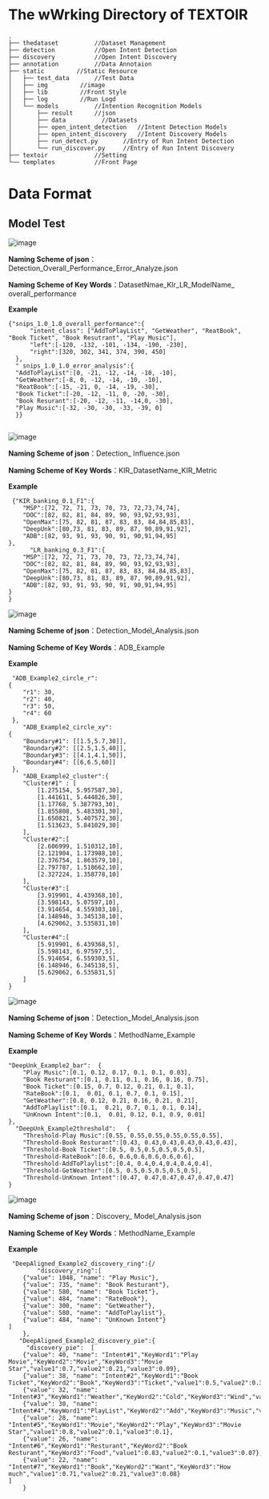 # The wWrking Directory of TEXTOIR

```
.
├── thedataset 			//Dataset Management
├── detection			//Open Intent Detection
├── discovery			//Open Intent Discovery
├── annotation			//Data Annotaion
├── static         //Static Resource
│   ├── test_data		//Test Data
│   ├── img			//image
│   ├── lib			//Front Style
│   ├── log			//Run Logd
│   └── models			//Intention Recognition Models
│       ├── result		//json
│       ├── data		  //Datasets
│       ├── open_intent_detection	//Intent Detection Models
│       ├── open_intent_discovery	//Intent Discovery Models
│       ├── run_detect.py		//Entry of Run Intent Detection
│       └── run_discover.py		//Entry of Run Intent Discovery
├── textoir				//Setting
└── templates			//Front Page
```

# Data Format 

## Model Test
![image](https://user-images.githubusercontent.com/37832030/109410374-21fa9f80-79d5-11eb-8c93-6ce543f56059.png)

**Naming Scheme of json**：Detection_Overall_Performance_Error_Analyze.json

**Naming Scheme of Key Words**：DatasetNmae_Klr_LR_ModelName_ overall_performance
  
**Example**
  
  ```
  {"snips_1.0_1.0_overall_performance":{
        "intent_class": ["AddToPlayList", "GetWeather", "ReatBook", "Book Ticket", "Book Resutrant", "Play Music"],        
        "left":[-120, -132, -101, -134, -190, -230],        
        "right":[320, 302, 341, 374, 390, 450]        
    },   
    " snips_1.0_1.0_error_analysis":{   
    "AddToPlayList":[0, -21, -12, -14, -10, -10],   
    "GetWeather":[-8, 0, -12, -14, -10, -10],    
    "ReatBook":[-15, -21, 0, -14, -19, -30],   
    "Book Ticket":[-20, -12, -11, 0, -20, -30],   
    "Book Resurant":[-20, -12, -11, -14,0, -30],    
    "Play Music":[-32, -30, -30, -33, -39, 0]
    }}
    
 ```

![image](https://user-images.githubusercontent.com/37832030/109410824-b3b7dc00-79d8-11eb-94a1-e82f6656de8f.png)

**Naming Scheme of json**：Detection_ Influence.json

**Naming Scheme of Key Words**：KIR_DatasetName_KIR_Metric
  
**Example**
```
 {"KIR_banking_0.1_F1":{
    "MSP":[72, 72, 71, 73, 70, 73, 72,73,74,74],
    "DOC":[82, 82, 81, 84, 89, 90, 93,92,93,93],
    "OpenMax":[75, 82, 81, 87, 83, 83, 84,84,85,83],
    "DeepUnk":[80,73, 81, 83, 89, 87, 90,89,91,92],
    "ADB":[82, 93, 91, 93, 90, 91, 90,91,94,95]
},
      "LR_banking_0.3_F1":{
    "MSP":[72, 72, 71, 73, 70, 73, 72,73,74,74],
    "DOC":[82, 82, 81, 84, 89, 90, 93,92,93,93],
    "OpenMax":[75, 82, 81, 87, 83, 83, 84,84,85,83],
    "DeepUnk":[80,73, 81, 83, 89, 87, 90,89,91,92],
    "ADB":[82, 93, 91, 93, 90, 91, 90,91,94,95]
}
}

```
![image](https://user-images.githubusercontent.com/37832030/109410871-14471900-79d9-11eb-8e64-ba36a26179f7.png)

**Naming Scheme of json**：Detection_Model_Analysis.json

**Naming Scheme of Key Words**：ADB_Example
  
**Example**
```
 "ADB_Example2_circle_r": 
{
    "r1": 30,
    "r2": 40,
    "r3": 50,
    "r4": 60
 },
    "ADB_Example2_circle_xy":
{
    "Boundary#1": [[1.5,5.7,30]],
    "Boundary#2": [[2.5,1.5,40]],
    "Boundary#3": [[4.1,4.1,50]],
    "Boundary#4": [[6,6.5,60]]
 },
    "ADB_Example2_cluster":{
    "Cluster#1" : [
        [1.275154, 5.957587,30],
        [1.441611, 5.444826,30],
        [1.17768, 5.387793,30],
        [1.855808, 5.483301,30],
        [1.650821, 5.407572,30],  
        [1.513623, 5.841029,30]
    ],
    "Cluster#2":[
        [2.606999, 1.510312,10],
        [2.121904, 1.173988,10],
        [2.376754, 1.863579,10],
        [2.797787, 1.518662,10],
        [2.327224, 1.358778,10]
    ],
    "Cluster#3":[
        [3.919901, 4.439368,10],
        [3.598143, 5.07597,10],
        [3.914654, 4.559303,10],
        [4.148946, 3.345138,10],
        [4.629062, 3.535831,10]
    ],
    "Cluster#4":[
        [5.919901, 6.439368,5],
        [5.598143, 6.97597,5],
        [5.914654, 6.559303,5],
        [6.148946, 6.345138,5],
        [5.629062, 6.535831,5]
    ]
}

```

![image](https://user-images.githubusercontent.com/37832030/109410862-0abdb100-79d9-11eb-88ec-f5e5bf7942bd.png)

**Naming Scheme of json**：Detection_Model_Analysis.json

**Naming Scheme of Key Words**：MethodName_Example
  
**Example**

```
"DeepUnk_Example2_bar":  {
    "Play Music":[0.1, 0.12, 0.17, 0.1, 0.1, 0.03], 
    "Book Resturant":[0.1, 0.11, 0.1, 0.16, 0.16, 0.75],
    "Book Ticket":[0.15, 0.7, 0.12, 0.21, 0.1, 0.1],
    "RateBook":[0.1,  0.01, 0.1, 0.7, 0.1, 0.15],
    "GetWeather":[0.8, 0.12, 0.21, 0.16, 0.21, 0.21],
    "AddToPlaylist":[0.1,  0.21, 0.7, 0.1, 0.1, 0.14],
    "UnKnown Intent":[0.1,  0.01, 0.12, 0.1, 0.9, 0.01]  
},
  "DeepUnk_Example2threshold":   {
    "Threshold-Play Music":[0.55, 0.55,0.55,0.55,0.55,0.55],
    "Threshold-Book Resturant":[0.43, 0.43,0.43,0.43,0.43,0.43],
    "Threshold-Book Ticket":[0.5, 0.5,0.5,0.5,0.5,0.5],
    "Threshold-RateBook":[0.6, 0.6,0.6,0.6,0.6,0.6],
    "Threshold-AddToPlaylist":[0.4, 0.4,0.4,0.4,0.4,0.4],
    "Threshold-GetWeather":[0.5, 0.5,0.5,0.5,0.5,0.5],
    "Threshold-UnKnown Intent":[0.47, 0.47,0.47,0.47,0.47,0.47]
}

```

![image](https://user-images.githubusercontent.com/37832030/109410926-625c1c80-79d9-11eb-9ce7-c6c84e33b0ff.png)

**Naming Scheme of json**：Discovery_ Model_Analysis.json

**Naming Scheme of Key Words**：MethodName_Example
  
**Example**

```
 "DeepAligned_Example2_discovery_ring":{/
        "discovery_ring":[
    {"value": 1048, "name": "Play Music"},
    {"value": 735, "name": "Book Resturant"},
    {"value": 580, "name": "Book Ticket"},
    {"value": 484, "name": "RateBook"},
    {"value": 300, "name": "GetWeather"},
    {"value": 580, "name": "AddToPlaylist"},
    {"value": 484, "name": "UnKnown Intent"}
]
    },
   "DeepAligned_Example2_discovery_pie":{
     "discovery_pie":  [
    {"value": 40, "name": "Intent#1","KeyWord1":"Play Movie","KeyWord2":"Movie","KeyWord3":"Movie Star","value1":0.7,"value2":0.21,"value3":0.09},
    {"value": 38, "name": "Intent#2","KeyWord1":"Book Ticket","KeyWord2":"Book","KeyWord3":"Ticket","value1":0.5,"value2":0.31,"value3":0.19},
    {"value": 32, "name": "Intent#3","KeyWord1":"Weather","KeyWord2":"Cold","KeyWord3":"Wind","value1":0.65,"value2":0.2,"value3":0.15},
    {"value": 30, "name": "Intent#4","KeyWord1":"PlayList","KeyWord2":"Add","KeyWord3":"Music","value1":0.73,"value2":0.2,"value3":0.07},
    {"value": 28, "name": "Intent#5","KeyWord1":"Movie","KeyWord2":"Play","KeyWord3":"Movie Star","value1":0.8,"value2":0.1,"value3":0.1},
    {"value": 26, "name": "Intent#6","KeyWord1":"Resturant","KeyWord2":"Book Resturant","KeyWord3":"Food","value1":0.83,"value2":0.1,"value3":0.07},
    {"value": 22, "name": "Intent#7","KeyWord1":"Book","KeyWord2":"Want","KeyWord3":"How much","value1":0.71,"value2":0.21,"value3":0.08}
]
    }

```
